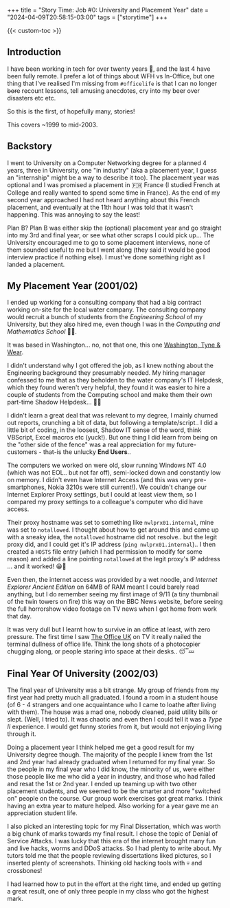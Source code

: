 +++
title = "Story Time: Job #0: University and Placement Year"
date = "2024-04-09T20:58:15-03:00"
tags = ["storytime"]
+++

{{< custom-toc >}}

## Introduction

I have been working in tech for over twenty years :older_man:, and the last 4 have been fully remote. I prefer a lot of things about WFH vs In-Office, but one thing that I've realised I'm missing from `#officelife` is that I can no longer ~~bore~~ recount lessons, tell amusing anecdotes, cry into my beer over disasters etc etc.

So this is the first, of hopefully many, stories!

This covers ~1999 to mid-2003.

## Backstory

I went to University on a Computer Networking degree for a planned 4 years, three in University, one "in industry" (aka a placement year, I guess an "internship" might be a way to describe it too). The placement year was optional and I was promised a placement in :fr: France (I studied French at College and really wanted to spend some time in France). As the end of my second year approached I had not heard anything about this French placement, and eventually at the 11th hour I was told that it wasn't happening. This was annoying to say the least!

Plan B? Plan B was either skip the (optional) placement year and go straight into my 3rd and final year, or see what other scraps I could pick up... The University encouraged me to go to some placement interviews, none of them sounded useful to me but I went along (they said it would be good interview practice if nothing else). I must've done something right as I landed a placement.

## My Placement Year (2001/02)

I ended up working for a consulting company that had a big contract working on-site for the local water company. The consulting company would recruit a bunch of students from the _Engineering School_ of my University, but they also hired me, even though I was in the _Computing and Mathematics School_ :woman_shrugging:.

It was based in Washington... no, not that one, this one [Washington, Tyne & Wear](https://en.wikipedia.org/wiki/Washington,_Tyne_and_Wear).

I didn't understand why I got offered the job, as I knew nothing about the Engineering background they presumably needed. My hiring manager confessed to me that as they beholden to the water company's IT Helpdesk, which they found weren't very helpful, they found it was easier to hire a couple of students from the Computing school and make them their own part-time Shadow Helpdesk... :woman_facepalming:

I didn't learn a great deal that was relevant to my degree, I mainly churned out reports, crunching a bit of data, but following a template/script.. I did a little bit of coding, in the loosest, Shadow IT sense of the word, think VBScript, Excel macros etc (yuck!). But one thing I did learn from being on the "other side of the fence" was a real appreciation for my future-customers - that-is the unlucky **End Users**..

The computers we worked on were old, slow running Windows NT 4.0 (which was not EOL.. but not far off), semi-locked down and constantly low on memory. I didn't even have Internet Access (and this was very pre-smartphones, Nokia 3210s were still current!). We couldn't change our Internet Explorer Proxy settings, but I could at least view them, so I compared my proxy settings to a colleague's computer who did have access.

Their proxy hostname was set to something like `nwlprx01.internal`, mine was set to `notallowed`. I thought about how to get around this and came up with a sneaky idea, the `notallowed` hostname did not resolve.. but the legit proxy did, and I could get it's IP address (`ping nwlprx01.internal`).. I then created a `HOSTS` file entry (which I had permission to modify for some reason) and added a line pointing `notallowed` at the legit proxy's IP address ... and it worked! :grin::partying_face:

Even then, the internet access was provided by a wet noodle, and *Internet Explorer Ancient Edition* on 64MB of RAM meant I could barely read anything, but I do remember seeing my first image of 9/11 (a tiny thumbnail of the twin towers on fire) this way on the BBC News website, before seeing the full horrorshow video footage on TV news when I got home from work that day.

It was very dull but I learnt how to survive in an office at least, with zero pressure. The first time I saw [The Office UK](https://en.wikipedia.org/wiki/The_Office_(British_TV_series)) on TV it really nailed the terminal dullness of office life. Think the long shots of a photocopier chugging along, or people staring into space at their desks.. :sleeping::zzz:

## Final Year Of University (2002/03)

The final year of University was a bit strange. My group of friends from my first year had pretty much all graduated. I found a room in a student house (of 6 - 4 strangers and one acquaintance who I came to loathe after living with them). The house was a mad one, nobody cleaned, paid utility bills or slept. (Well, I tried to). It was chaotic and even then I could tell it was a *Type II* experience. I would get funny stories from it, but would not enjoying living through it.

Doing a placement year I think helped me get a good result for my University degree though. The majority of the people I knew from the 1st and 2nd year had already graduated when I returned for my final year. So the people in my final year who I did know, the minority of us, were either those people like me who did a year in industry, and those who had failed and resat the 1st or 2nd year. I ended up teaming up with two other placement students, and we seemed to be the smarter and more "switched on" people on the course. Our group work exercises got great marks. I think having an extra year to mature helped. Also working for a year gave me an appreciation student life.

I also picked an interesting topic for my Final Dissertation, which was worth a big chunk of marks towards my final result. I chose the topic of Denial of Service Attacks. I was lucky that this era of the internet brought many fun and live hacks, worms and DDoS attacks. So I had plenty to write about. My tutors told me that the people reviewing dissertations liked pictures, so I inserted plenty of screenshots. Thinking old hacking tools with :skull: and crossbones!

I had learned how to put in the effort at the right time, and ended up getting a great result, one of only three people in my class who got the highest mark.
